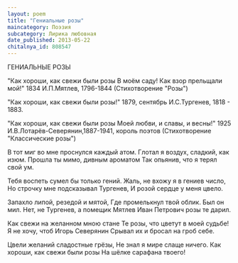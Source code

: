 ```yaml
---
layout: poem
title: "Гениальные розы"
maincategory: Поэзия
subcategory: Лирика любовная
date_published: 2013-05-22
chitalnya_id: 808547
---
```




ГЕНИАЛЬНЫЕ РОЗЫ

"Как хороши, как свежи были розы
В моём саду! Как взор прельщали мой!"
1834
И.П.Мятлев, 1796-1844 (Стихотворение "Розы")

"Как хороши, как свежи были розы!"
1879, сентябрь
И.С.Тургенев, 1818 - 1883.

"Как хороши, как свежи были розы
Моей любви, и славы, и весны!"
1925
И.В.Лотарёв-Северянин,1887-1941, 
король поэтов
(Стихотворение "Классические розы")



В тот миг во мне проснулся каждый атом.
Глотал я воздух, сладкий, как изюм.
Прошла ты мимо, дивным ароматом
Так опьянив, что я терял свой ум.

Тебя воспеть сумел бы только гений.
Жаль, не вхожу я в гениев число,
Но строчку мне подсказывал Тургенев,
И розой сердце у меня цвело.

Запахло липой, резедой и мятой,
Где промелькнул твой облик. Был он мил.
Нет, не Тургенев, а помещик Мятлев
Иван Петрович розы те дарил.

Как свежи на желанном мною стане
Те розы, что цветут в моей судьбе!
Я не хочу, чтоб Игорь Северянин
Срывал их и бросал на гроб себе.

Цвели желаний сладостные грёзы,
Не знал я мире слаще ничего.
Как хороши, как свежи были розы
На шёлке сарафана твоего!






